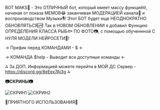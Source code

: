 BOT MAKS🤖 - Это ОТЛИЧНЫЙ бот, который имеет массу функций🌐, начиная от показа МЕМОВ😂 заканчивая МОДЕРАЦИЕЙ канала👮 и воспроизводством Музыки🎙️!
Этот БОТ будет еще НЕОДНОКРАТНО ОБНОВЛЯТЬСЯ🆙! Так в НОВОМ ОБНОВЛЕНИИ я добавил Функцию ОПРЕДЕЛЕНИЯ КЛАССА РЫБ🐟 ПО ФОТО📷, с помощью обученнной С НУЛЯ МОДЕЛИ НЕЙРОСЕТИ👾!

→ Префик перед КОМАНДАМИ - $ ←

→ КОМАНДА $help - Выводит все доступные команды ←

⁂ За ДОП. Информацией можете перейти в МОЙ ДС Сервер - https://discord.gg/8eEex7Aj3g ⁂

**📷СКРИНЫ📷**

 ![**СКРИН1**](https://drive.google.com/file/d/17aHROCxtCtJPqEPTiJFGUF1n_ALClx1i/view?usp=sharing)
 ![**СКРИН2**](https://drive.google.com/file/d/1tjRCTDDb8gXoGN79jK3kQ4mebzb0ZZjK/view?usp=sharing)
 
🤗ПРИЯТНОГО ИСПОЛЬЗОВАНИЯ🤗

